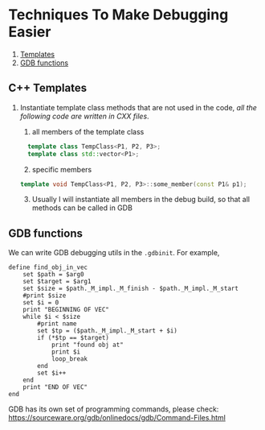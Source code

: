# Techniques To Make Debugging Easier
1. [Templates](#temp)
2. [GDB functions](#gdb_function)

## <a name="temp"/>C++ Templates
1. Instantiate template class methods that are not used in the code, *all the following code are written in CXX files*.

    1. all members of the template class
    ```c++
      template class TempClass<P1, P2, P3>;
      template class std::vector<P1>;
    ```
  
    2. specific members
    ```c++
    template void TempClass<P1, P2, P3>::some_member(const P1& p1);
    ```
  
    3. Usually I will instantiate all members in the debug build, so that all methods can be called in GDB
  
## <a name="gdb_function"/>GDB functions
We can write GDB debugging utils in the `.gdbinit`. For example,
```make
define find_obj_in_vec 
    set $path = $arg0
    set $target = $arg1
    set $size = $path._M_impl._M_finish - $path._M_impl._M_start
    #print $size
    set $i = 0
    print "BEGINNING OF VEC"
    while $i < $size
        #print name
        set $tp = ($path._M_impl._M_start + $i)
        if (*$tp == $target)
            print "found obj at"
            print $i
            loop_break
        end
        set $i++
    end
    print "END OF VEC"
end
```
GDB has its own set of programming commands, please check:
https://sourceware.org/gdb/onlinedocs/gdb/Command-Files.html
